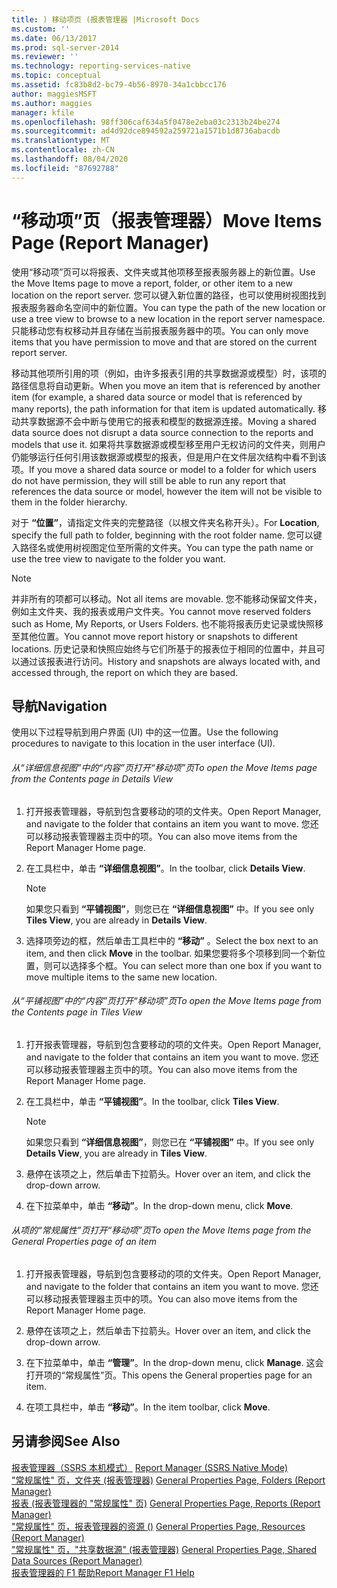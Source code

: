 ```yaml
---
title: ) 移动项页 (报表管理器 |Microsoft Docs
ms.custom: ''
ms.date: 06/13/2017
ms.prod: sql-server-2014
ms.reviewer: ''
ms.technology: reporting-services-native
ms.topic: conceptual
ms.assetid: fc83b8d2-bc79-4b56-8970-34a1cbbcc176
author: maggiesMSFT
ms.author: maggies
manager: kfile
ms.openlocfilehash: 98ff306caf634a5f0478e2eba03c2313b24be274
ms.sourcegitcommit: ad4d92dce894592a259721a1571b1d8736abacdb
ms.translationtype: MT
ms.contentlocale: zh-CN
ms.lasthandoff: 08/04/2020
ms.locfileid: "87692788"
---
```

# <a name="move-items-page-report-manager"></a><span data-ttu-id="935a3-102">“移动项”页（报表管理器）</span><span class="sxs-lookup"><span data-stu-id="935a3-102">Move Items Page (Report Manager)</span></span>
  <span data-ttu-id="935a3-103">使用“移动项”页可以将报表、文件夹或其他项移至报表服务器上的新位置。</span><span class="sxs-lookup"><span data-stu-id="935a3-103">Use the Move Items page to move a report, folder, or other item to a new location on the report server.</span></span> <span data-ttu-id="935a3-104">您可以键入新位置的路径，也可以使用树视图找到报表服务器命名空间中的新位置。</span><span class="sxs-lookup"><span data-stu-id="935a3-104">You can type the path of the new location or use a tree view to browse to a new location in the report server namespace.</span></span> <span data-ttu-id="935a3-105">只能移动您有权移动并且存储在当前报表服务器中的项。</span><span class="sxs-lookup"><span data-stu-id="935a3-105">You can only move items that you have permission to move and that are stored on the current report server.</span></span>  
  
 <span data-ttu-id="935a3-106">移动其他项所引用的项（例如，由许多报表引用的共享数据源或模型）时，该项的路径信息将自动更新。</span><span class="sxs-lookup"><span data-stu-id="935a3-106">When you move an item that is referenced by another item (for example, a shared data source or model that is referenced by many reports), the path information for that item is updated automatically.</span></span> <span data-ttu-id="935a3-107">移动共享数据源不会中断与使用它的报表和模型的数据源连接。</span><span class="sxs-lookup"><span data-stu-id="935a3-107">Moving a shared data source does not disrupt a data source connection to the reports and models that use it.</span></span> <span data-ttu-id="935a3-108">如果将共享数据源或模型移至用户无权访问的文件夹，则用户仍能够运行任何引用该数据源或模型的报表，但是用户在文件层次结构中看不到该项。</span><span class="sxs-lookup"><span data-stu-id="935a3-108">If you move a shared data source or model to a folder for which users do not have permission, they will still be able to run any report that references the data source or model, however the item will not be visible to them in the folder hierarchy.</span></span>  
  
 <span data-ttu-id="935a3-109">对于 **“位置”**，请指定文件夹的完整路径（以根文件夹名称开头）。</span><span class="sxs-lookup"><span data-stu-id="935a3-109">For **Location**, specify the full path to folder, beginning with the root folder name.</span></span> <span data-ttu-id="935a3-110">您可以键入路径名或使用树视图定位至所需的文件夹。</span><span class="sxs-lookup"><span data-stu-id="935a3-110">You can type the path name or use the tree view to navigate to the folder you want.</span></span>  
  
> [!NOTE]  
>  <span data-ttu-id="935a3-111">并非所有的项都可以移动。</span><span class="sxs-lookup"><span data-stu-id="935a3-111">Not all items are movable.</span></span> <span data-ttu-id="935a3-112">您不能移动保留文件夹，例如主文件夹、我的报表或用户文件夹。</span><span class="sxs-lookup"><span data-stu-id="935a3-112">You cannot move reserved folders such as Home, My Reports, or Users Folders.</span></span> <span data-ttu-id="935a3-113">也不能将报表历史记录或快照移至其他位置。</span><span class="sxs-lookup"><span data-stu-id="935a3-113">You cannot move report history or snapshots to different locations.</span></span> <span data-ttu-id="935a3-114">历史记录和快照应始终与它们所基于的报表位于相同的位置中，并且可以通过该报表进行访问。</span><span class="sxs-lookup"><span data-stu-id="935a3-114">History and snapshots are always located with, and accessed through, the report on which they are based.</span></span>  
  
## <a name="navigation"></a><span data-ttu-id="935a3-115">导航</span><span class="sxs-lookup"><span data-stu-id="935a3-115">Navigation</span></span>  
 <span data-ttu-id="935a3-116">使用以下过程导航到用户界面 (UI) 中的这一位置。</span><span class="sxs-lookup"><span data-stu-id="935a3-116">Use the following procedures to navigate to this location in the user interface (UI).</span></span>  
  
###### <a name="to-open-the-move-items-page-from-the-contents-page-in-details-view"></a><span data-ttu-id="935a3-117">从“详细信息视图”中的“内容”页打开“移动项”页</span><span class="sxs-lookup"><span data-stu-id="935a3-117">To open the Move Items page from the Contents page in Details View</span></span>  
  
1.  <span data-ttu-id="935a3-118">打开报表管理器，导航到包含要移动的项的文件夹。</span><span class="sxs-lookup"><span data-stu-id="935a3-118">Open Report Manager, and navigate to the folder that contains an item you want to move.</span></span> <span data-ttu-id="935a3-119">您还可以移动报表管理器主页中的项。</span><span class="sxs-lookup"><span data-stu-id="935a3-119">You can also move items from the Report Manager Home page.</span></span>  
  
2.  <span data-ttu-id="935a3-120">在工具栏中，单击 **“详细信息视图”**。</span><span class="sxs-lookup"><span data-stu-id="935a3-120">In the toolbar, click **Details View**.</span></span>  
  
    > [!NOTE]  
    >  <span data-ttu-id="935a3-121">如果您只看到 **“平铺视图”**，则您已在 **“详细信息视图”** 中。</span><span class="sxs-lookup"><span data-stu-id="935a3-121">If you see only **Tiles View**, you are already in **Details View**.</span></span>  
  
3.  <span data-ttu-id="935a3-122">选择项旁边的框，然后单击工具栏中的 **“移动”** 。</span><span class="sxs-lookup"><span data-stu-id="935a3-122">Select the box next to an item, and then click **Move** in the toolbar.</span></span> <span data-ttu-id="935a3-123">如果您要将多个项移到同一个新位置，则可以选择多个框。</span><span class="sxs-lookup"><span data-stu-id="935a3-123">You can select more than one box if you want to move multiple items to the same new location.</span></span>  
  
###### <a name="to-open-the-move-items-page-from-the-contents-page-in-tiles-view"></a><span data-ttu-id="935a3-124">从“平铺视图”中的“内容”页打开“移动项”页</span><span class="sxs-lookup"><span data-stu-id="935a3-124">To open the Move Items page from the Contents page in Tiles View</span></span>  
  
1.  <span data-ttu-id="935a3-125">打开报表管理器，导航到包含要移动的项的文件夹。</span><span class="sxs-lookup"><span data-stu-id="935a3-125">Open Report Manager, and navigate to the folder that contains an item you want to move.</span></span> <span data-ttu-id="935a3-126">您还可以移动报表管理器主页中的项。</span><span class="sxs-lookup"><span data-stu-id="935a3-126">You can also move items from the Report Manager Home page.</span></span>  
  
2.  <span data-ttu-id="935a3-127">在工具栏中，单击 **“平铺视图”**。</span><span class="sxs-lookup"><span data-stu-id="935a3-127">In the toolbar, click **Tiles View**.</span></span>  
  
    > [!NOTE]  
    >  <span data-ttu-id="935a3-128">如果您只看到 **“详细信息视图”**，则您已在 **“平铺视图”** 中。</span><span class="sxs-lookup"><span data-stu-id="935a3-128">If you see only **Details View**, you are already in **Tiles View**.</span></span>  
  
3.  <span data-ttu-id="935a3-129">悬停在该项之上，然后单击下拉箭头。</span><span class="sxs-lookup"><span data-stu-id="935a3-129">Hover over an item, and click the drop-down arrow.</span></span>  
  
4.  <span data-ttu-id="935a3-130">在下拉菜单中，单击 **“移动”**。</span><span class="sxs-lookup"><span data-stu-id="935a3-130">In the drop-down menu, click **Move**.</span></span>  
  
###### <a name="to-open-the-move-items-page-from-the-general-properties-page-of-an-item"></a><span data-ttu-id="935a3-131">从项的“常规属性”页打开“移动项”页</span><span class="sxs-lookup"><span data-stu-id="935a3-131">To open the Move Items page from the General Properties page of an item</span></span>  
  
1.  <span data-ttu-id="935a3-132">打开报表管理器，导航到包含要移动的项的文件夹。</span><span class="sxs-lookup"><span data-stu-id="935a3-132">Open Report Manager, and navigate to the folder that contains an item you want to move.</span></span> <span data-ttu-id="935a3-133">您还可以移动报表管理器主页中的项。</span><span class="sxs-lookup"><span data-stu-id="935a3-133">You can also move items from the Report Manager Home page.</span></span>  
  
2.  <span data-ttu-id="935a3-134">悬停在该项之上，然后单击下拉箭头。</span><span class="sxs-lookup"><span data-stu-id="935a3-134">Hover over an item, and click the drop-down arrow.</span></span>  
  
3.  <span data-ttu-id="935a3-135">在下拉菜单中，单击 **“管理”**。</span><span class="sxs-lookup"><span data-stu-id="935a3-135">In the drop-down menu, click **Manage**.</span></span> <span data-ttu-id="935a3-136">这会打开项的“常规属性”页。</span><span class="sxs-lookup"><span data-stu-id="935a3-136">This opens the General properties page for an item.</span></span>  
  
4.  <span data-ttu-id="935a3-137">在项工具栏中，单击 **“移动”**。</span><span class="sxs-lookup"><span data-stu-id="935a3-137">In the item toolbar, click **Move**.</span></span>  
  
## <a name="see-also"></a><span data-ttu-id="935a3-138">另请参阅</span><span class="sxs-lookup"><span data-stu-id="935a3-138">See Also</span></span>  
 <span data-ttu-id="935a3-139">[报表管理器（SSRS 本机模式）](../../2014/reporting-services/report-manager-ssrs-native-mode.md) </span><span class="sxs-lookup"><span data-stu-id="935a3-139">[Report Manager  &#40;SSRS Native Mode&#41;](../../2014/reporting-services/report-manager-ssrs-native-mode.md) </span></span>  
 <span data-ttu-id="935a3-140">["常规属性" 页，文件夹 &#40;报表管理器&#41;](../../2014/reporting-services/general-properties-page-folders-report-manager.md) </span><span class="sxs-lookup"><span data-stu-id="935a3-140">[General Properties Page, Folders &#40;Report Manager&#41;](../../2014/reporting-services/general-properties-page-folders-report-manager.md) </span></span>  
 <span data-ttu-id="935a3-141">[报表 &#40;报表管理器的 "常规属性" 页&#41;](../../2014/reporting-services/general-properties-page-reports-report-manager.md) </span><span class="sxs-lookup"><span data-stu-id="935a3-141">[General Properties Page, Reports &#40;Report Manager&#41;](../../2014/reporting-services/general-properties-page-reports-report-manager.md) </span></span>  
 <span data-ttu-id="935a3-142">["常规属性" 页，报表管理器的资源 &#40;&#41;](../../2014/reporting-services/general-properties-page-resources-report-manager.md) </span><span class="sxs-lookup"><span data-stu-id="935a3-142">[General Properties Page, Resources &#40;Report Manager&#41;](../../2014/reporting-services/general-properties-page-resources-report-manager.md) </span></span>  
 <span data-ttu-id="935a3-143">["常规属性" 页，"共享数据源" &#40;报表管理器&#41;](../../2014/reporting-services/general-properties-page-shared-data-sources-report-manager.md) </span><span class="sxs-lookup"><span data-stu-id="935a3-143">[General Properties Page, Shared Data Sources &#40;Report Manager&#41;](../../2014/reporting-services/general-properties-page-shared-data-sources-report-manager.md) </span></span>  
 [<span data-ttu-id="935a3-144">报表管理器的 F1 帮助</span><span class="sxs-lookup"><span data-stu-id="935a3-144">Report Manager F1 Help</span></span>](../../2014/reporting-services/report-manager-f1-help.md)  
  
  
